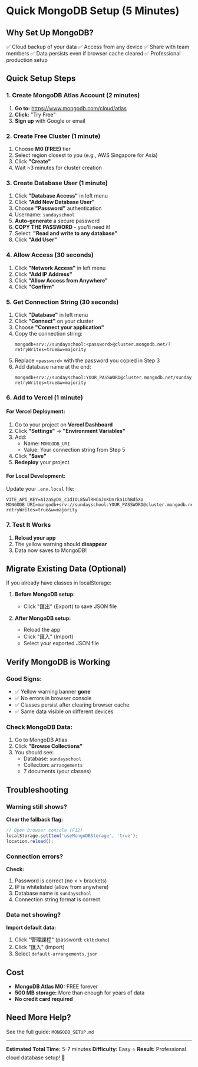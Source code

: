 # Quick MongoDB Setup (5 Minutes)

## Why Set Up MongoDB?

✅ Cloud backup of your data
✅ Access from any device
✅ Share with team members
✅ Data persists even if browser cache cleared
✅ Professional production setup

## Quick Setup Steps

### 1. Create MongoDB Atlas Account (2 minutes)

1. **Go to:** https://www.mongodb.com/cloud/atlas
2. **Click:** "Try Free"
3. **Sign up** with Google or email

### 2. Create Free Cluster (1 minute)

1. Choose **M0 (FREE)** tier
2. Select region closest to you (e.g., AWS Singapore for Asia)
3. Click **"Create"**
4. Wait ~3 minutes for cluster creation

### 3. Create Database User (1 minute)

1. Click **"Database Access"** in left menu
2. Click **"Add New Database User"**
3. Choose **"Password"** authentication
4. Username: `sundayschool`
5. **Auto-generate** a secure password
6. **COPY THE PASSWORD** - you'll need it!
7. Select: **"Read and write to any database"**
8. Click **"Add User"**

### 4. Allow Access (30 seconds)

1. Click **"Network Access"** in left menu
2. Click **"Add IP Address"**
3. Click **"Allow Access from Anywhere"**
4. Click **"Confirm"**

### 5. Get Connection String (30 seconds)

1. Click **"Database"** in left menu
2. Click **"Connect"** on your cluster
3. Choose **"Connect your application"**
4. Copy the connection string:
   ```
   mongodb+srv://sundayschool:<password>@cluster.mongodb.net/?retryWrites=true&w=majority
   ```
5. Replace `<password>` with the password you copied in Step 3
6. Add database name at the end:
   ```
   mongodb+srv://sundayschool:YOUR_PASSWORD@cluster.mongodb.net/sundayschool?retryWrites=true&w=majority
   ```

### 6. Add to Vercel (1 minute)

#### For Vercel Deployment:

1. Go to your project on **Vercel Dashboard**
2. Click **"Settings"** → **"Environment Variables"**
3. Add:
   - Name: `MONGODB_URI`
   - Value: Your connection string from Step 5
4. Click **"Save"**
5. **Redeploy** your project

#### For Local Development:

Update your `.env.local` file:

```env
VITE_API_KEY=AIzaSyD8_c1dIOL85wlRHCnJnKDnrka1UhBd5Xo
MONGODB_URI=mongodb+srv://sundayschool:YOUR_PASSWORD@cluster.mongodb.net/sundayschool?retryWrites=true&w=majority
```

### 7. Test It Works

1. **Reload your app**
2. The yellow warning should **disappear**
3. Data now saves to MongoDB!

## Migrate Existing Data (Optional)

If you already have classes in localStorage:

1. **Before MongoDB setup:**
   - Click "匯出" (Export) to save JSON file

2. **After MongoDB setup:**
   - Reload the app
   - Click "匯入" (Import)
   - Select your exported JSON file

## Verify MongoDB is Working

### Good Signs:
- ✅ Yellow warning banner **gone**
- ✅ No errors in browser console
- ✅ Classes persist after clearing browser cache
- ✅ Same data visible on different devices

### Check MongoDB Data:

1. Go to MongoDB Atlas
2. Click **"Browse Collections"**
3. You should see:
   - Database: `sundayschool`
   - Collection: `arrangements`
   - 7 documents (your classes)

## Troubleshooting

### Warning still shows?

**Clear the fallback flag:**
```javascript
// Open browser console (F12)
localStorage.setItem('useMongoDBStorage', 'true');
location.reload();
```

### Connection errors?

**Check:**
1. Password is correct (no < > brackets)
2. IP is whitelisted (allow from anywhere)
3. Database name is `sundayschool`
4. Connection string format is correct

### Data not showing?

**Import default data:**
1. Click "管理課程" (password: `cklbckoho`)
2. Click "匯入" (Import)
3. Select `default-arrangements.json`

## Cost

- **MongoDB Atlas M0:** FREE forever
- **500 MB storage:** More than enough for years of data
- **No credit card required**

## Need More Help?

See the full guide: `MONGODB_SETUP.md`

---

**Estimated Total Time:** 5-7 minutes
**Difficulty:** Easy ⭐
**Result:** Professional cloud database setup! 🎉
